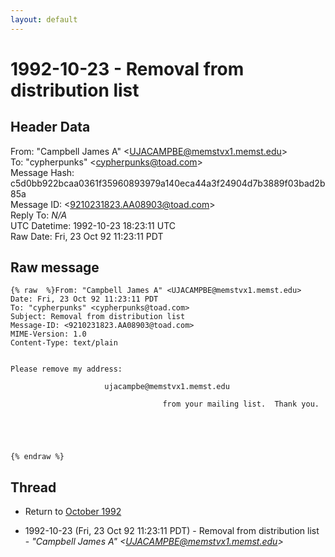 ```yaml
---
layout: default
---
```


# 1992-10-23 - Removal from distribution list

## Header Data

From: "Campbell James A" \<UJACAMPBE@memstvx1.memst.edu\><br>
To: "cypherpunks" \<cypherpunks@toad.com\><br>
Message Hash: c5d0bb922bcaa0361f35960893979a140eca44a3f24904d7b3889f03bad2b85a<br>
Message ID: \<9210231823.AA08903@toad.com\><br>
Reply To: _N/A_<br>
UTC Datetime: 1992-10-23 18:23:11 UTC<br>
Raw Date: Fri, 23 Oct 92 11:23:11 PDT<br>

## Raw message

```
{% raw  %}From: "Campbell James A" <UJACAMPBE@memstvx1.memst.edu>
Date: Fri, 23 Oct 92 11:23:11 PDT
To: "cypherpunks" <cypherpunks@toad.com>
Subject: Removal from distribution list
Message-ID: <9210231823.AA08903@toad.com>
MIME-Version: 1.0
Content-Type: text/plain


Please remove my address:

                     ujacampbe@memstvx1.memst.edu

                                  from your mailing list.  Thank you.





{% endraw %}
```

## Thread

+ Return to [October 1992](/archive/1992/10)

+ 1992-10-23 (Fri, 23 Oct 92 11:23:11 PDT) - Removal from distribution list - _"Campbell James A" \<UJACAMPBE@memstvx1.memst.edu\>_

